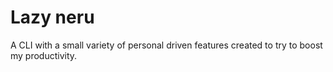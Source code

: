 # Lazy neru
A CLI with a small variety of personal driven features created to try to boost my productivity.
